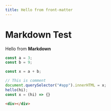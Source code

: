 ```yaml
---
title: Hello from front-matter
---
```


# Markdown Test

Hello from **Markdown**


```js
const a = 3;
const b = 9;

const x = a + b;

// This is comment
document.querySelector("#app").innerHTML = x;
hello(hi);
const x = (hi) => {}
```

```html
<div></div>
```